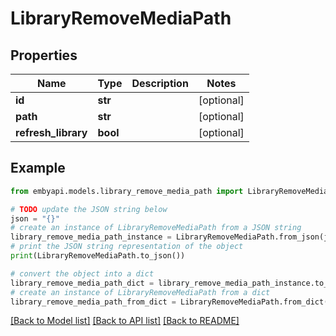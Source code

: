 # LibraryRemoveMediaPath


## Properties

Name | Type | Description | Notes
------------ | ------------- | ------------- | -------------
**id** | **str** |  | [optional] 
**path** | **str** |  | [optional] 
**refresh_library** | **bool** |  | [optional] 

## Example

```python
from embyapi.models.library_remove_media_path import LibraryRemoveMediaPath

# TODO update the JSON string below
json = "{}"
# create an instance of LibraryRemoveMediaPath from a JSON string
library_remove_media_path_instance = LibraryRemoveMediaPath.from_json(json)
# print the JSON string representation of the object
print(LibraryRemoveMediaPath.to_json())

# convert the object into a dict
library_remove_media_path_dict = library_remove_media_path_instance.to_dict()
# create an instance of LibraryRemoveMediaPath from a dict
library_remove_media_path_from_dict = LibraryRemoveMediaPath.from_dict(library_remove_media_path_dict)
```
[[Back to Model list]](../README.md#documentation-for-models) [[Back to API list]](../README.md#documentation-for-api-endpoints) [[Back to README]](../README.md)


